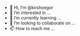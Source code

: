- 👋 Hi, I’m @kirshoegor
- 👀 I’m interested in ...
- 🌱 I’m currently learning ...
- 💞️ I’m looking to collaborate on ...
- 📫 How to reach me ...

<!---
kirshoegor/kirshoegor is a ✨ special ✨ repository because its `README.md` (this file) appears on your GitHub profile.
You can click the Preview link to take a look at your changes.
--->
